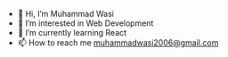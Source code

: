 - 👋 Hi, I’m Muhammad Wasi
- 👀 I’m interested in Web Development
- 🌱 I’m currently learning React
- 📫 How to reach me muhammadwasi2006@gmail.com
